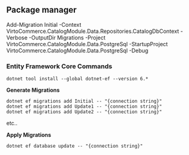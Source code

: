 
## Package manager 
Add-Migration Initial -Context VirtoCommerce.CatalogModule.Data.Repositories.CatalogDbContext  -Verbose -OutputDir Migrations -Project VirtoCommerce.CatalogModule.Data.PostgreSql -StartupProject VirtoCommerce.CatalogModule.Data.PostgreSql  -Debug



### Entity Framework Core Commands
```
dotnet tool install --global dotnet-ef --version 6.*
```

**Generate Migrations**

```
dotnet ef migrations add Initial -- "{connection string}"
dotnet ef migrations add Update1 -- "{connection string}"
dotnet ef migrations add Update2 -- "{connection string}"
```

etc..

**Apply Migrations**

`dotnet ef database update -- "{connection string}"`
